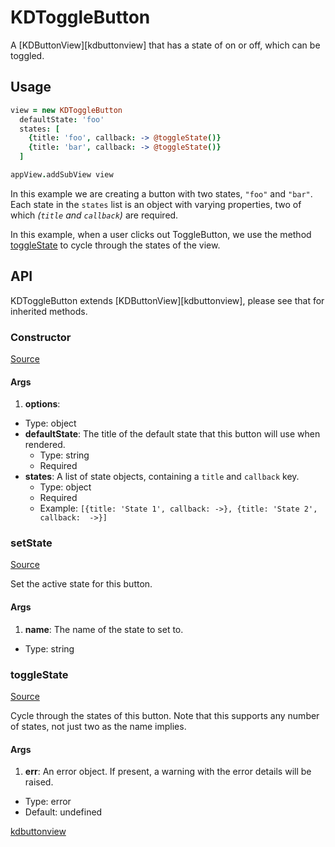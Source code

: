 
# KDToggleButton

A [KDButtonView][kdbuttonview] that has a state of on or off, which can be 
toggled.

## Usage

```coffee
view = new KDToggleButton
  defaultState: 'foo'
  states: [
    {title: 'foo', callback: -> @toggleState()}
    {title: 'bar', callback: -> @toggleState()}
  ]

appView.addSubView view
```

In this example we are creating a button with two states, `"foo"` and `"bar"`.  
Each state in the `states` list is an object with varying properties, two of 
which *(`title` and `callback`)* are required.

In this example, when a user clicks out ToggleButton, we use the method 
[toggleState](#togglestate) to cycle through the states of the view.

## API

KDToggleButton extends [KDButtonView][kdbuttonview], please see that for 
inherited methods.

### Constructor

[Source](https://github.com/koding/kd/blob/master/src/components/buttons/togglebutton.coffee#L5)

#### Args

1. **options**:
  - Type: object
  - **defaultState**: The title of the default state that this button will use 
    when rendered.
    - Type: string
    - Required
  - **states**: A list of state objects, containing a `title` and `callback` 
    key.
    - Type: object
    - Required
    - Example: `[{title: 'State 1', callback: ->}, {title: 'State 2', callback: 
      ->}]`

### setState

[Source](https://github.com/koding/kd/blob/master/src/components/buttons/togglebutton.coffee#L40)

Set the active state for this button.

#### Args

1. **name**: The name of the state to set to.
  - Type: string

### toggleState

[Source](https://github.com/koding/kd/blob/master/src/components/buttons/togglebutton.coffee#L49)

Cycle through the states of this button. Note that this supports any number of 
states, not just two as the name implies.

#### Args

1. **err**: An error object. If present, a warning with the error details will 
be raised.
  - Type: error
  - Default: undefined





[kdbuttonview](./kdbuttonview.md)
